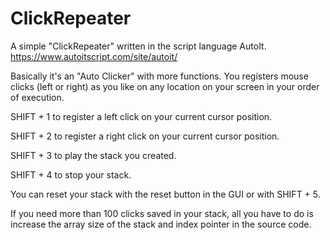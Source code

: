 # ClickRepeater
A simple "ClickRepeater" written in the script language AutoIt.
https://www.autoitscript.com/site/autoit/

Basically it's an "Auto Clicker" with more functions. You registers mouse clicks (left or right) as you like on any location on your screen in your order of execution. 

SHIFT + 1 to register a left click on your current cursor position.

SHIFT + 2 to register a right click on your current cursor position.

SHIFT + 3 to play the stack you created.

SHIFT + 4 to stop your stack.

You can reset your stack with the reset button in the GUI or with SHIFT + 5.

If you need more than 100 clicks saved in your stack, all you have to do is increase the array size of the stack and index pointer in the source code.

